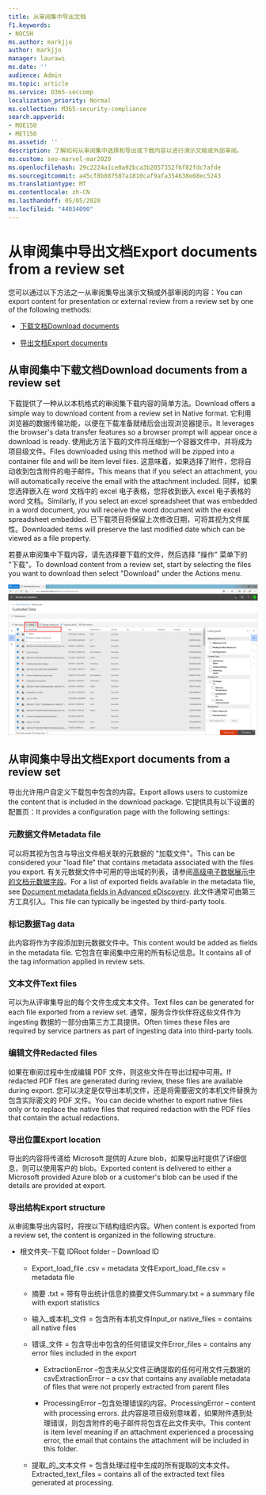 ```yaml
---
title: 从审阅集中导出文档
f1.keywords:
- NOCSH
ms.author: markjjo
author: markjjo
manager: laurawi
ms.date: ''
audience: Admin
ms.topic: article
ms.service: O365-seccomp
localization_priority: Normal
ms.collection: M365-security-compliance
search.appverid:
- MOE150
- MET150
ms.assetid: ''
description: 了解如何从审阅集中选择和导出或下载内容以进行演示文稿或外部审阅。
ms.custom: seo-marvel-mar2020
ms.openlocfilehash: 29c2224a1ce0a92bca3b2057352f6f82fdc7afde
ms.sourcegitcommit: a45cf8b887587a1810caf9afa354638e68ec5243
ms.translationtype: MT
ms.contentlocale: zh-CN
ms.lasthandoff: 05/05/2020
ms.locfileid: "44034090"
---
```

# <a name="export-documents-from-a-review-set"></a><span data-ttu-id="78d2d-103">从审阅集中导出文档</span><span class="sxs-lookup"><span data-stu-id="78d2d-103">Export documents from a review set</span></span>

<span data-ttu-id="78d2d-104">您可以通过以下方法之一从审阅集导出演示文稿或外部审阅的内容：</span><span class="sxs-lookup"><span data-stu-id="78d2d-104">You can export content for presentation or external review from a review set by one of the following methods:</span></span>

- [<span data-ttu-id="78d2d-105">下载文档</span><span class="sxs-lookup"><span data-stu-id="78d2d-105">Download documents</span></span>](#download-documents-from-a-review-set)
 
- [<span data-ttu-id="78d2d-106">导出文档</span><span class="sxs-lookup"><span data-stu-id="78d2d-106">Export documents</span></span>](#export-documents-from-a-review-set)

## <a name="download-documents-from-a-review-set"></a><span data-ttu-id="78d2d-107">从审阅集中下载文档</span><span class="sxs-lookup"><span data-stu-id="78d2d-107">Download documents from a review set</span></span>

<span data-ttu-id="78d2d-108">下载提供了一种从以本机格式的审阅集下载内容的简单方法。</span><span class="sxs-lookup"><span data-stu-id="78d2d-108">Download offers a simple way to download content from a review set in Native format.</span></span> <span data-ttu-id="78d2d-109">它利用浏览器的数据传输功能，以便在下载准备就绪后会出现浏览器提示。</span><span class="sxs-lookup"><span data-stu-id="78d2d-109">It leverages the browser's data transfer features so a browser prompt will appear once a download is ready.</span></span> <span data-ttu-id="78d2d-110">使用此方法下载的文件将压缩到一个容器文件中，并将成为项目级文件。</span><span class="sxs-lookup"><span data-stu-id="78d2d-110">Files downloaded using this method will be zipped into a container file and will be item level files.</span></span> <span data-ttu-id="78d2d-111">这意味着，如果选择了附件，您将自动收到包含附件的电子邮件。</span><span class="sxs-lookup"><span data-stu-id="78d2d-111">This means that if you select an attachment, you will automatically receive the email with the attachment included.</span></span> <span data-ttu-id="78d2d-112">同样，如果您选择嵌入在 word 文档中的 excel 电子表格，您将收到嵌入 excel 电子表格的 word 文档。</span><span class="sxs-lookup"><span data-stu-id="78d2d-112">Similarly, if you select an excel spreadsheet that was embedded in a word document, you will receive the word document with the excel spreadsheet embedded.</span></span> <span data-ttu-id="78d2d-113">已下载项目将保留上次修改日期，可将其视为文件属性。</span><span class="sxs-lookup"><span data-stu-id="78d2d-113">Downloaded items will preserve the last modified date which can be viewed as a file property.</span></span>

<span data-ttu-id="78d2d-114">若要从审阅集中下载内容，请先选择要下载的文件，然后选择 "操作" 菜单下的 "下载"。</span><span class="sxs-lookup"><span data-stu-id="78d2d-114">To download content from a review set, start by selecting the files you want to download then select "Download" under the Actions menu.</span></span>

![自动生成的计算机说明的屏幕截图](../media/eDiscoDownload.png)

## <a name="export-documents-from-a-review-set"></a><span data-ttu-id="78d2d-116">从审阅集中导出文档</span><span class="sxs-lookup"><span data-stu-id="78d2d-116">Export documents from a review set</span></span>

<span data-ttu-id="78d2d-117">导出允许用户自定义下载包中包含的内容。</span><span class="sxs-lookup"><span data-stu-id="78d2d-117">Export allows users to customize the content that is included in the download package.</span></span> <span data-ttu-id="78d2d-118">它提供具有以下设置的配置页：</span><span class="sxs-lookup"><span data-stu-id="78d2d-118">It provides a configuration page with the following settings:</span></span>

### <a name="metadata-file"></a><span data-ttu-id="78d2d-119">元数据文件</span><span class="sxs-lookup"><span data-stu-id="78d2d-119">Metadata file</span></span>

<span data-ttu-id="78d2d-120">可以将其视为包含与导出文件相关联的元数据的 "加载文件"。</span><span class="sxs-lookup"><span data-stu-id="78d2d-120">This can be considered your "load file" that contains metadata associated with the files you export.</span></span> <span data-ttu-id="78d2d-121">有关元数据文件中可用的导出域的列表，请参阅[高级电子数据展示中的文档元数据字段](document-metadata-fields-in-Advanced-eDiscovery.md)。</span><span class="sxs-lookup"><span data-stu-id="78d2d-121">For a list of exported fields available in the metadata file, see [Document metadata fields in Advanced eDiscovery](document-metadata-fields-in-Advanced-eDiscovery.md).</span></span> <span data-ttu-id="78d2d-122">此文件通常可由第三方工具引入。</span><span class="sxs-lookup"><span data-stu-id="78d2d-122">This file can typically be ingested by third-party tools.</span></span>

### <a name="tag-data"></a><span data-ttu-id="78d2d-123">标记数据</span><span class="sxs-lookup"><span data-stu-id="78d2d-123">Tag data</span></span>

<span data-ttu-id="78d2d-124">此内容将作为字段添加到元数据文件中。</span><span class="sxs-lookup"><span data-stu-id="78d2d-124">This content would be added as fields in the metadata file.</span></span> <span data-ttu-id="78d2d-125">它包含在审阅集中应用的所有标记信息。</span><span class="sxs-lookup"><span data-stu-id="78d2d-125">It contains all of the tag information applied in review sets.</span></span>

### <a name="text-files"></a><span data-ttu-id="78d2d-126">文本文件</span><span class="sxs-lookup"><span data-stu-id="78d2d-126">Text files</span></span>

<span data-ttu-id="78d2d-127">可以为从评审集导出的每个文件生成文本文件。</span><span class="sxs-lookup"><span data-stu-id="78d2d-127">Text files can be generated for each file exported from a review set.</span></span> <span data-ttu-id="78d2d-128">通常，服务合作伙伴将这些文件作为 ingesting 数据的一部分由第三方工具提供。</span><span class="sxs-lookup"><span data-stu-id="78d2d-128">Often times these files are required by service partners as part of ingesting data into third-party tools.</span></span>

### <a name="redacted-files"></a><span data-ttu-id="78d2d-129">编辑文件</span><span class="sxs-lookup"><span data-stu-id="78d2d-129">Redacted files</span></span>

<span data-ttu-id="78d2d-130">如果在审阅过程中生成编辑 PDF 文件，则这些文件在导出过程中可用。</span><span class="sxs-lookup"><span data-stu-id="78d2d-130">If redacted PDF files are generated during review, these files are available during export.</span></span> <span data-ttu-id="78d2d-131">您可以决定是仅导出本机文件，还是将需要密文的本机文件替换为包含实际密文的 PDF 文件。</span><span class="sxs-lookup"><span data-stu-id="78d2d-131">You can decide whether to export native files only or to replace the native files that required redaction with the PDF files that contain the actual redactions.</span></span>

### <a name="export-location"></a><span data-ttu-id="78d2d-132">导出位置</span><span class="sxs-lookup"><span data-stu-id="78d2d-132">Export location</span></span>

<span data-ttu-id="78d2d-133">导出的内容将传递给 Microsoft 提供的 Azure blob，如果导出时提供了详细信息，则可以使用客户的 blob。</span><span class="sxs-lookup"><span data-stu-id="78d2d-133">Exported content is delivered to either a Microsoft provided Azure blob or a customer's blob can be used if the details are provided at export.</span></span>

### <a name="export-structure"></a><span data-ttu-id="78d2d-134">导出结构</span><span class="sxs-lookup"><span data-stu-id="78d2d-134">Export structure</span></span>

<span data-ttu-id="78d2d-135">从审阅集导出内容时，将按以下结构组织内容。</span><span class="sxs-lookup"><span data-stu-id="78d2d-135">When content is exported from a review set, the content is organized in the following structure.</span></span>

  - <span data-ttu-id="78d2d-136">根文件夹–下载 ID</span><span class="sxs-lookup"><span data-stu-id="78d2d-136">Root folder – Download ID</span></span>
    
      - <span data-ttu-id="78d2d-137">Export\_load\_file .csv = metadata 文件</span><span class="sxs-lookup"><span data-stu-id="78d2d-137">Export\_load\_file.csv = metadata file</span></span>
    
      - <span data-ttu-id="78d2d-138">摘要 .txt = 带有导出统计信息的摘要文件</span><span class="sxs-lookup"><span data-stu-id="78d2d-138">Summary.txt = a summary file with export statistics</span></span>
    
      - <span data-ttu-id="78d2d-139">输入\_或本机\_文件 = 包含所有本机文件</span><span class="sxs-lookup"><span data-stu-id="78d2d-139">Input\_or native\_files = contains all native files</span></span>
    
      - <span data-ttu-id="78d2d-140">错误\_文件 = 包含导出中包含的任何错误文件</span><span class="sxs-lookup"><span data-stu-id="78d2d-140">Error\_files = contains any error files included in the export</span></span>
        
          - <span data-ttu-id="78d2d-141">ExtractionError –包含未从父文件正确提取的任何可用文件元数据的 csv</span><span class="sxs-lookup"><span data-stu-id="78d2d-141">ExtractionError – a csv that contains any available metadata of files that were not properly extracted from parent files</span></span>
        
          - <span data-ttu-id="78d2d-142">ProcessingError –包含处理错误的内容。</span><span class="sxs-lookup"><span data-stu-id="78d2d-142">ProcessingError – content with processing errors.</span></span> <span data-ttu-id="78d2d-143">此内容是项目级别意味着，如果附件遇到处理错误，则包含附件的电子邮件将包含在此文件夹中。</span><span class="sxs-lookup"><span data-stu-id="78d2d-143">This content is item level meaning if an attachment experienced a processing error, the email that contains the attachment will be included in this folder.</span></span>
    
      - <span data-ttu-id="78d2d-144">提取\_的\_文本文件 = 包含处理过程中生成的所有提取的文本文件。</span><span class="sxs-lookup"><span data-stu-id="78d2d-144">Extracted\_text\_files = contains all of the extracted text files generated at processing.</span></span>
